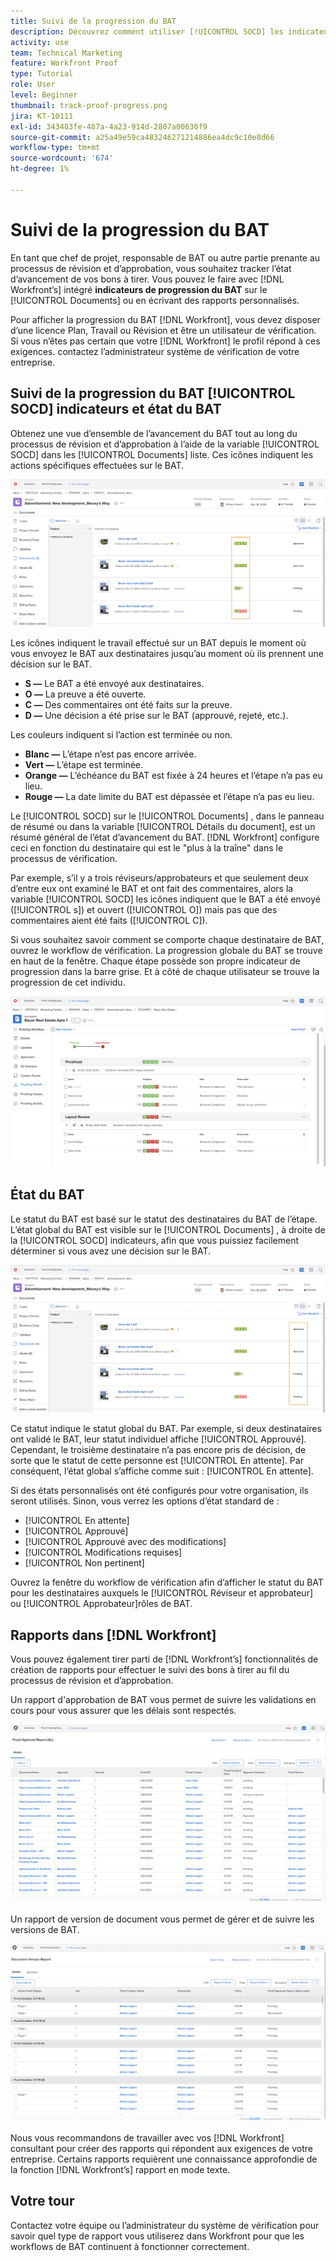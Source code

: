 ```yaml
---
title: Suivi de la progression du BAT
description: Découvrez comment utiliser [!UICONTROL SOCD] les indicateurs, la progression du BAT et les rapports permettant de suivre l’avancement d’un BAT dans [!DNL  Workfront].
activity: use
team: Technical Marketing
feature: Workfront Proof
type: Tutorial
role: User
level: Beginner
thumbnail: track-proof-progress.png
jira: KT-10111
exl-id: 343483fe-487a-4a23-914d-2807a00630f9
source-git-commit: a25a49e59ca483246271214886ea4dc9c10e8d66
workflow-type: tm+mt
source-wordcount: '674'
ht-degree: 1%

---
```


# Suivi de la progression du BAT

En tant que chef de projet, responsable de BAT ou autre partie prenante au processus de révision et d’approbation, vous souhaitez tracker l’état d’avancement de vos bons à tirer. Vous pouvez le faire avec [!DNL Workfront’s] intégré **indicateurs de progression du BAT** sur le [!UICONTROL Documents] ou en écrivant des rapports personnalisés.

Pour afficher la progression du BAT [!DNL Workfront], vous devez disposer d’une licence Plan, Travail ou Révision et être un utilisateur de vérification. Si vous n’êtes pas certain que votre [!DNL Workfront] le profil répond à ces exigences. contactez l’administrateur système de vérification de votre entreprise.

## Suivi de la progression du BAT [!UICONTROL SOCD] indicateurs et état du BAT

Obtenez une vue d’ensemble de l’avancement du BAT tout au long du processus de révision et d’approbation à l’aide de la variable [!UICONTROL SOCD] dans les [!UICONTROL Documents] liste. Ces icônes indiquent les actions spécifiques effectuées sur le BAT.

![Une image de la fonction [!UICONTROL Documents] dans une [!DNL  Workfront] avec la propriété [!UICONTROL SOCD] en surbrillance.](assets/manage-proofs-socd.png)

Les icônes indiquent le travail effectué sur un BAT depuis le moment où vous envoyez le BAT aux destinataires jusqu’au moment où ils prennent une décision sur le BAT.

* **S —** Le BAT a été envoyé aux destinataires.
* **O —** La preuve a été ouverte.
* **C —** Des commentaires ont été faits sur la preuve.
* **D —** Une décision a été prise sur le BAT (approuvé, rejeté, etc.).

Les couleurs indiquent si l’action est terminée ou non.

* **Blanc —** L’étape n’est pas encore arrivée.
* **Vert —** L’étape est terminée.
* **Orange —** L’échéance du BAT est fixée à 24 heures et l’étape n’a pas eu lieu.
* **Rouge —** La date limite du BAT est dépassée et l’étape n’a pas eu lieu.

Le [!UICONTROL SOCD] sur le [!UICONTROL Documents] , dans le panneau de résumé ou dans la variable [!UICONTROL Détails du document], est un résumé général de l’état d’avancement du BAT. [!DNL Workfront] configure ceci en fonction du destinataire qui est le &quot;plus à la traîne&quot; dans le processus de vérification.

Par exemple, s’il y a trois réviseurs/approbateurs et que seulement deux d’entre eux ont examiné le BAT et ont fait des commentaires, alors la variable [!UICONTROL SOCD] les icônes indiquent que le BAT a été envoyé ([!UICONTROL s]) et ouvert ([!UICONTROL O]) mais pas que des commentaires aient été faits ([!UICONTROL C]).

Si vous souhaitez savoir comment se comporte chaque destinataire de BAT, ouvrez le workflow de vérification. La progression globale du BAT se trouve en haut de la fenêtre. Chaque étape possède son propre indicateur de progression dans la barre grise.  Et à côté de chaque utilisateur se trouve la progression de cet individu.

![Une image de la fonction [!UICONTROL Workflow de vérification] d’un document.](assets/manage-proofs-socd-in-proofing-workflow-window.png)

## État du BAT

Le statut du BAT est basé sur le statut des destinataires du BAT de l’étape. L’état global du BAT est visible sur le [!UICONTROL Documents] , à droite de la [!UICONTROL SOCD] indicateurs, afin que vous puissiez facilement déterminer si vous avez une décision sur le BAT.

![Une image de la fonction [!UICONTROL Documents] dans une [!DNL  Workfront] avec l’état global du BAT en surbrillance.](assets/manage-proofs-overall-status.png)

Ce statut indique le statut global du BAT. Par exemple, si deux destinataires ont validé le BAT, leur statut individuel affiche [!UICONTROL Approuvé]. Cependant, le troisième destinataire n’a pas encore pris de décision, de sorte que le statut de cette personne est [!UICONTROL En attente]. Par conséquent, l’état global s’affiche comme suit : [!UICONTROL En attente].

Si des états personnalisés ont été configurés pour votre organisation, ils seront utilisés. Sinon, vous verrez les options d’état standard de :

* [!UICONTROL En attente]
* [!UICONTROL Approuvé]
* [!UICONTROL Approuvé avec des modifications]
* [!UICONTROL Modifications requises]
* [!UICONTROL Non pertinent]

Ouvrez la fenêtre du workflow de vérification afin d’afficher le statut du BAT pour les destinataires auxquels le [!UICONTROL Réviseur et approbateur] ou [!UICONTROL Approbateur]rôles de BAT.

## Rapports dans [!DNL Workfront]

Vous pouvez également tirer parti de [!DNL Workfront’s] fonctionnalités de création de rapports pour effectuer le suivi des bons à tirer au fil du processus de révision et d’approbation.

Un rapport d&#39;approbation de BAT vous permet de suivre les validations en cours pour vous assurer que les délais sont respectés.

![Une image d’un rapport d’approbation de BAT dans [!DNL  Workfront].](assets/proof-approval-report.png)

Un rapport de version de document vous permet de gérer et de suivre les versions de BAT.

![Image d’un rapport de version de document dans [!DNL  Workfront].](assets/document-version-report.png)

Nous vous recommandons de travailler avec vos [!DNL Workfront] consultant pour créer des rapports qui répondent aux exigences de votre entreprise. Certains rapports requièrent une connaissance approfondie de la fonction [!DNL Workfront’s] rapport en mode texte.

## Votre tour

Contactez votre équipe ou l’administrateur du système de vérification pour savoir quel type de rapport vous utiliserez dans Workfront pour que les workflows de BAT continuent à fonctionner correctement.

<!--
### Learn more
* Learn to create reports in [!DNL Workfront] with the Basic Report Creation course.
* View progress and status of a proof
* View activity on a proof within [!DNL Workfront]
-->
